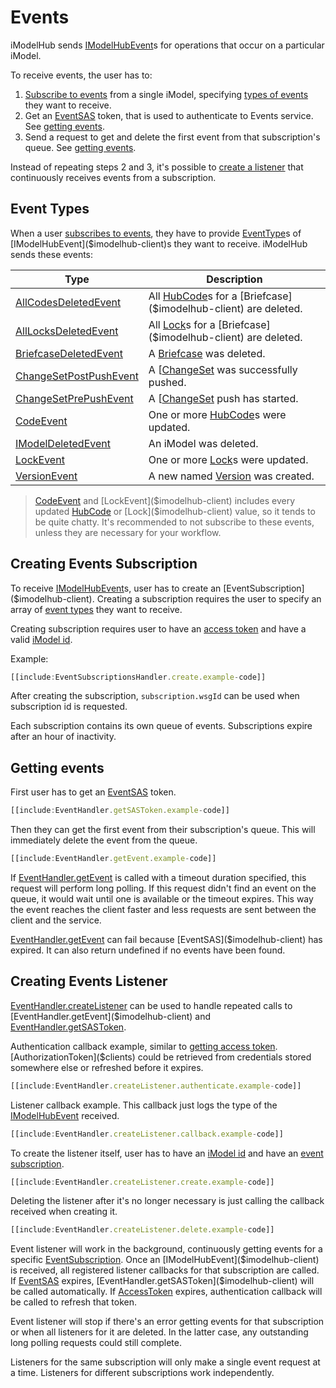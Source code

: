 # Events

iModelHub sends [IModelHubEvent]($imodelhub-client)s for operations that occur on a particular iModel.

To receive events, the user has to:

1. [Subscribe to events](#creating-events-subscription) from a single iModel, specifying [types of events](#event-types) they want to receive.
2. Get an [EventSAS]($imodelhub-client) token, that is used to authenticate to Events service. See [getting events](#getting-events).
3. Send a request to get and delete the first event from that subscription's queue. See [getting events](#getting-events).

Instead of repeating steps 2 and 3, it's possible to [create a listener](#creating-events-listener) that continuously receives events from a subscription.

## Event Types

When a user [subscribes to events](#creating-events-subscription), they have to provide [EventType]($imodelhub-client)s of [IModelHubEvent]($imodelhub-client)s they want to receive. iModelHub sends these events:

| Type | Description |
|---|---|
| [AllCodesDeletedEvent]($imodelhub-client) | All [HubCode]($imodelhub-client)s for a [Briefcase]($imodelhub-client) are deleted. |
| [AllLocksDeletedEvent]($imodelhub-client) | All [Lock]($imodelhub-client)s for a [Briefcase]($imodelhub-client) are deleted. |
| [BriefcaseDeletedEvent]($imodelhub-client) | A [Briefcase]($imodelhub-client) was deleted. |
| [ChangeSetPostPushEvent]($imodelhub-client) | A [[ChangeSet]($imodelhub-client) was successfully pushed. |
| [ChangeSetPrePushEvent]($imodelhub-client) | A [[ChangeSet]($imodelhub-client) push has started. |
| [CodeEvent]($imodelhub-client) | One or more [HubCode]($imodelhub-client)s were updated. |
| [IModelDeletedEvent]($imodelhub-client) | An iModel was deleted. |
| [LockEvent]($imodelhub-client) | One or more [Lock]($imodelhub-client)s were updated. |
| [VersionEvent]($imodelhub-client) | A new named [Version]($imodelhub-client) was created. |

> [CodeEvent]($imodelhub-client) and [LockEvent]($imodelhub-client) includes every updated [HubCode]($imodelhub-client) or [Lock]($imodelhub-client) value, so it tends to be quite chatty. It's recommended to not subscribe to these events, unless they are necessary for your workflow.

## Creating Events Subscription

To receive [IModelHubEvent]($imodelhub-client)s, user has to create an [EventSubscription]($imodelhub-client). Creating a subscription requires the user to specify an array of [event types](#event-types) they want to receive.

Creating subscription requires user to have an [access token]($docs/learning/common/AccessToken.md) and have a valid [iModel id](./imodels/GetiModel.md).

Example:

```ts
[[include:EventSubscriptionsHandler.create.example-code]]
```

After creating the subscription, ``subscription.wsgId`` can be used when subscription id is requested.

Each subscription contains its own queue of events. Subscriptions expire after an hour of inactivity.

## Getting events

First user has to get an [EventSAS]($imodelhub-client) token.

```ts
[[include:EventHandler.getSASToken.example-code]]
```

Then they can get the first event from their subscription's queue. This will immediately delete the event from the queue.

```ts
[[include:EventHandler.getEvent.example-code]]
```

If [EventHandler.getEvent]($imodelhub-client) is called with a timeout duration specified, this request will perform long polling. If this request didn't find an event on the queue, it would wait until one is available or the timeout expires. This way the event reaches the client faster and less requests are sent between the client and the service.

[EventHandler.getEvent]($imodelhub-client) can fail because [EventSAS]($imodelhub-client) has expired. It can also return undefined if no events have been found.

## Creating Events Listener

[EventHandler.createListener]($imodelhub-client) can be used to handle repeated calls to [EventHandler.getEvent]($imodelhub-client) and [EventHandler.getSASToken]($imodelhub-client).

Authentication callback example, similar to [getting access token]($docs/learning/common/AccessToken.md). [AuthorizationToken]($clients) could be retrieved from credentials stored somewhere else or refreshed before it expires.

```ts
[[include:EventHandler.createListener.authenticate.example-code]]
```

Listener callback example. This callback just logs the type of the [IModelHubEvent]($imodelhub-client) received.

```ts
[[include:EventHandler.createListener.callback.example-code]]
```

To create the listener itself, user has to have an [iModel id](./imodels/GetiModel.md) and have an [event subscription](#creating-events-subscription).

```ts
[[include:EventHandler.createListener.create.example-code]]
```

Deleting the listener after it's no longer necessary is just calling the callback received when creating it.

```ts
[[include:EventHandler.createListener.delete.example-code]]
```

Event listener will work in the background, continuously getting events for a specific [EventSubscription]($imodelhub-client). Once an [IModelHubEvent]($imodelhub-client) is received, all registered listener callbacks for that subscription are called. If [EventSAS]($imodelhub-client) expires, [EventHandler.getSASToken]($imodelhub-client) will be called automatically. If [AccessToken]($clients) expires, authentication callback will be called to refresh that token.

Event listener will stop if there's an error getting events for that subscription or when all listeners for it are deleted. In the latter case, any outstanding long polling requests could still complete.

Listeners for the same subscription will only make a single event request at a time. Listeners for different subscriptions work independently.
